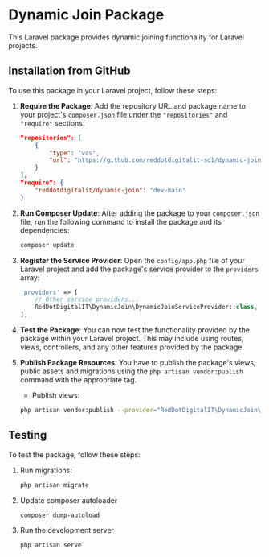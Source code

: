 # Dynamic Join Package

This Laravel package provides dynamic joining functionality for Laravel projects.

## Installation from GitHub

To use this package in your Laravel project, follow these steps:

1. **Require the Package**: Add the repository URL and package name to your project's `composer.json` file under the `"repositories"` and `"require"` sections.

    ```json
    "repositories": [
        {
            "type": "vcs",
            "url": "https://github.com/reddotdigitalit-sd1/dynamic-join-package"
        }
    ],
    "require": {
        "reddotdigitalit/dynamic-join": "dev-main"
    }
    ```

2. **Run Composer Update**: After adding the package to your `composer.json` file, run the following command to install the package and its dependencies:

    ```bash
    composer update
    ```

3. **Register the Service Provider**: Open the `config/app.php` file of your Laravel project and add the package's service provider to the `providers` array:

    ```php
    'providers' => [
        // Other service providers...
        RedDotDigitalIT\DynamicJoin\DynamicJoinServiceProvider::class,
    ],
    ```

4. **Test the Package**: You can now test the functionality provided by the package within your Laravel project. This may include using routes, views, controllers, and any other features provided by the package.

5. **Publish Package Resources**: You have to publish the package's views, public assets and migrations using the `php artisan vendor:publish` command with the appropriate tag.
      - Publish views:
      ```bash
      php artisan vendor:publish --provider="RedDotDigitalIT\DynamicJoin\DynamicJoinServiceProvider"
      ```
## Testing

To test the package, follow these steps:

1. Run migrations: 
   ```bash
   php artisan migrate
2. Update composer autoloader
   ```bash
   composer dump-autoload
3. Run the development server
   ```bash
   php artisan serve
